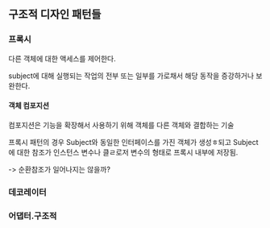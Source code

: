 ## 구조적 디자인 패턴들

### 프록시

다른 객체에 대한 액세스를 제어한다.

subject에 대해 실행되는 작업의 전부 또는 일부를 가로채서 해당 동작을 증강하거나 보완한다.

#### 객체 컴포지션

컴포지션은 기능을 확장해서 사용하기 위해 객체를 다른 객체와 결합하는 기술

프록시 패턴의 경우 Subject와 동일한 인터페이스를 가진 객체가 생성ㅎ되고 Subject에 대한 참조가 인스턴스 변수나 클ㄹ로저 변수의 형태로 프록시 내부에 저장됨.

-> 순환참조가 일어나지는 않을까?


### 데코레이터

### 어댑터.구조적
